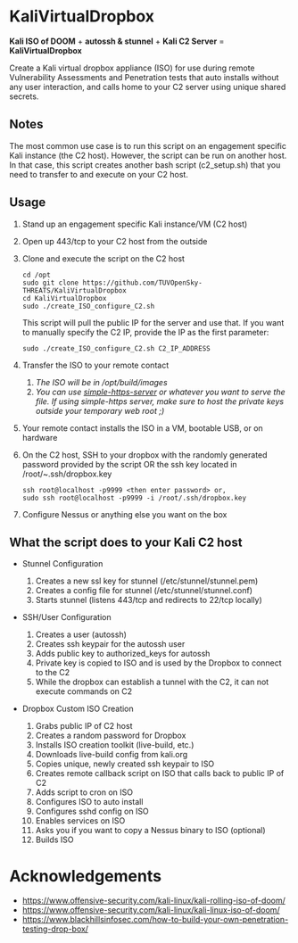 # KaliVirtualDropbox

**Kali ISO of DOOM** + **autossh & stunnel** + **Kali C2 Server** = **KaliVirtualDropbox**  

Create a Kali virtual dropbox appliance (ISO) for use during remote Vulnerability Assessments and Penetration tests that auto installs without any user interaction, and calls home to your C2 server using unique shared secrets.  

## Notes
The most common use case is to run this script on an engagement specific Kali instance (the C2 host). However, the script can be run on another host. In that case, this script creates another bash script (c2_setup.sh) that you need to transfer to and execute on your C2 host.   




## Usage

1) Stand up an engagement specific Kali instance/VM (C2 host)
1) Open up 443/tcp to your C2 host from the outside
1) Clone and execute the script on the C2 host
      ```
      cd /opt
      sudo git clone https://github.com/TUVOpenSky-THREATS/KaliVirtualDropbox
      cd KaliVirtualDropbox
      sudo ./create_ISO_configure_C2.sh
      ```
      This script will pull the public IP for the server and use that. If you want to manually specify the C2 IP, provide the IP as the first parameter:
      ```
      sudo ./create_ISO_configure_C2.sh C2_IP_ADDRESS
      ```
      
1) Transfer the ISO to your remote contact
    1) *The ISO will be in /opt/build/images*
    1) *You can use [simple-https-server](https://gist.github.com/dergachev/7028596) or whatever you want to serve the file. If using simple-https server, make sure to host the private keys outside your temporary web root ;)*
1) Your remote contact installs the ISO in a VM, bootable USB, or on hardware
1) On the C2 host, SSH to your dropbox with the randomly generated password provided by the script OR the ssh key located in /root/~.ssh/dropbox.key
    ```
    ssh root@localhost -p9999 <then enter password> or, 
    sudo ssh root@localhost -p9999 -i /root/.ssh/dropbox.key
    ```
1) Configure Nessus or anything else you want on the box 


## What the script does to your Kali C2 host
* Stunnel Configuration
    1) Creates a new ssl key for stunnel (/etc/stunnel/stunnel.pem)
    1) Creates a config file for stunnel (/etc/stunnel/stunnel.conf)   
    1) Starts stunnel (listens 443/tcp and redirects to 22/tcp locally)
    
* SSH/User Configuration 
    1) Creates a user (autossh)  
    1) Creates ssh keypair for the autossh user 
    1) Adds public key to authorized_keys for autossh  
    1) Private key is copied to ISO and is used by the Dropbox to connect to the C2
    1) While the dropbox can establish a tunnel with the C2, it can not execute commands on C2
      
* Dropbox Custom ISO Creation
    1) Grabs public IP of C2 host
    1) Creates a random password for Dropbox
    1) Installs ISO creation toolkit (live-build, etc.)
    1) Downloads live-build config from kali.org
    1) Copies unique, newly created ssh keypair to ISO
    1) Creates remote callback script on ISO that calls back to public IP of C2
    1) Adds script to cron on ISO
    1) Configures ISO to auto install
    1) Configures sshd config on ISO
    1) Enables services on ISO
    1) Asks you if you want to copy a Nessus binary to ISO (optional)
    1) Builds ISO    
    
    
# Acknowledgements 
* https://www.offensive-security.com/kali-linux/kali-rolling-iso-of-doom/
* https://www.offensive-security.com/kali-linux/kali-linux-iso-of-doom/
* https://www.blackhillsinfosec.com/how-to-build-your-own-penetration-testing-drop-box/


